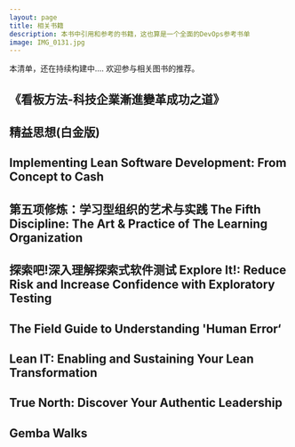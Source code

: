 ```yaml
---
layout: page
title: 相关书籍
description: 本书中引用和参考的书籍，这也算是一个全面的DevOps参考书单
image: IMG_0131.jpg
---
```


本清单，还在持续构建中.... 欢迎参与相关图书的推荐。

## 《看板方法-科技企業漸進變革成功之道》


## 精益思想(白金版)




## Implementing Lean Software Development: From Concept to Cash


 

## 第五项修炼：学习型组织的艺术与实践 The Fifth Discipline: The Art & Practice of The Learning Organization




## 探索吧!深入理解探索式软件测试 Explore It!: Reduce Risk and Increase Confidence with Exploratory Testing




## The Field Guide to Understanding 'Human Error‘





## Lean IT: Enabling and Sustaining Your Lean Transformation



## True North: Discover Your Authentic Leadership




## Gemba Walks

